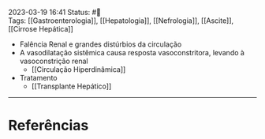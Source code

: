 2023-03-19 16:41
Status: #🌱   
Tags: [[Gastroenterologia]], [[Hepatologia]], [[Nefrologia]], [[Ascite]], [[Cirrose Hepática]]
<br/>
- Falência Renal e grandes distúrbios da circulação
- A vasodilatação sistêmica causa resposta vasoconstritora, levando à vasoconstrição renal
	- [[Circulação Hiperdinâmica]]
- Tratamento
	- [[Transplante Hepático]]
____
# Referências

